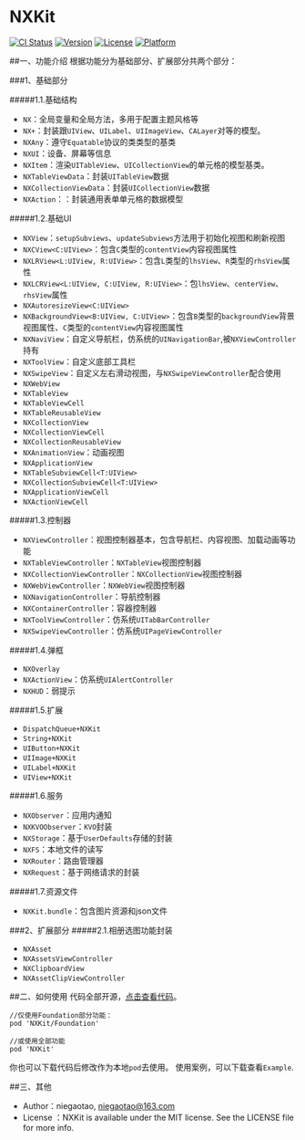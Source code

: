 # NXKit

[![CI Status](https://img.shields.io/travis/niegaotao/NXKit.svg?style=flat)](https://travis-ci.org/niegaotao/NXKit)
[![Version](https://img.shields.io/cocoapods/v/NXKit.svg?style=flat)](https://cocoapods.org/pods/NXKit)
[![License](https://img.shields.io/cocoapods/l/NXKit.svg?style=flat)](https://cocoapods.org/pods/NXKit)
[![Platform](https://img.shields.io/cocoapods/p/NXKit.svg?style=flat)](https://cocoapods.org/pods/NXKit)

##一、功能介绍
根据功能分为基础部分、扩展部分共两个部分：

###1、基础部分

#####1.1.基础结构
- `NX`：全局变量和全局方法，多用于配置主题风格等
- `NX+`：封装跟`UIView`、`UILabel`、`UIImageView`、`CALayer`对等的模型。
- `NXAny`：遵守`Equatable`协议的类类型的基类
- `NXUI`：设备、屏幕等信息
- `NXItem`：渲染`UITableView`、`UICollectionView`的单元格的模型基类。
- `NXTableViewData`：封装`UITableView`数据
- `NXCollectionViewData`：封装`UICollectionView`数据
- `NXAction`：：封装通用表单单元格的数据模型

#####1.2.基础UI
- `NXView`：`setupSubviews`、`updateSubviews`方法用于初始化视图和刷新视图
- `NXCView<C:UIView>`：包含`C`类型的`contentView`内容视图属性
- `NXLRView<L:UIView, R:UIView>`：包含`L`类型的`lhsView`、`R`类型的`rhsView`属性
- `NXLCRView<L:UIView, C:UIView, R:UIView>`：包`lhsView`、`centerView`、`rhsView`属性
- `NXAutoresizeView<C:UIView>`
- `NXBackgroundView<B:UIView, C:UIView>`：包含`B`类型的`backgroundView`背景视图属性、`C`类型的`contentView`内容视图属性
- `NXNaviView`：自定义导航栏，仿系统的`UINavigationBar`,被`NXViewController`持有
- `NXToolView`：自定义底部工具栏
- `NXSwipeView`：自定义左右滑动视图，与`NXSwipeViewController`配合使用
- `NXWebView`
- `NXTableView`
- `NXTableViewCell`
- `NXTableReusableView`
- `NXCollectionView`
- `NXCollectionViewCell`
- `NXCollectionReusableView`
- `NXAnimationView`：动画视图
- `NXApplicationView`
- `NXTableSubviewCell<T:UIView>`
- `NXCollectionSubviewCell<T:UIView>`
- `NXApplicationViewCell`
- `NXActionViewCell`

#####1.3.控制器
- `NXViewController`：视图控制器基本，包含导航栏、内容视图、加载动画等功能
- `NXTableViewController`：`NXTableView`视图控制器
- `NXCollectionViewController`：`NXCollectionView`视图控制器
- `NXWebViewController`：`NXWebView`视图控制器
- `NXNavigationController`：导航控制器
- `NXContainerController`：容器控制器
- `NXToolViewController`：仿系统`UITabBarController`
- `NXSwipeViewController`：仿系统`UIPageViewController`

#####1.4.弹框
- `NXOverlay`
- `NXActionView`：仿系统`UIAlertController`
- `NXHUD`：弱提示

#####1.5.扩展
- `DispatchQueue+NXKit`
- `String+NXKit`
- `UIButton+NXKit`
- `UIImage+NXKit`
- `UILabel+NXKit`
- `UIView+NXKit`

#####1.6.服务
- `NXObserver`：应用内通知
- `NXKVOObserver`：`KVO`封装
- `NXStorage`：基于`UserDefaults`存储的封装
- `NXFS`：本地文件的读写
- `NXRouter`：路由管理器
- `NXRequest`：基于网络请求的封装

#####1.7.资源文件
- `NXKit.bundle`：包含图片资源和json文件

###2、扩展部分
#####2.1.相册选图功能封装
- `NXAsset`
- `NXAssetsViewController`
- `NXClipboardView`
- `NXAssetClipViewController`

##二、如何使用
代码全部开源，[点击查看代码](git@github.com:niegaotao/NXKit.git)。
```
//仅使用Foundation部分功能：
pod 'NXKit/Foundation'

//或使用全部功能
pod 'NXKit'
```
你也可以下载代码后修改作为本地`pod`去使用。
使用案例，可以下载查看`Example`.

##三、其他
- Author：niegaotao, niegaotao@163.com
- License ：NXKit is available under the MIT license. See the LICENSE file for more info.
